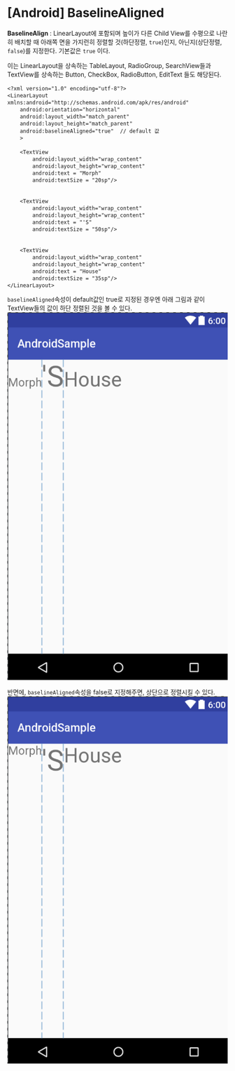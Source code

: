 # [Android] BaselineAligned
**BaselineAlign** : LinearLayout에 포함되며 높이가 다른 Child View를 수평으로 나란히 배치할 때 아래쪽 면을 가지런히 정렬할 것(하단정렬, `true`)인지, 아닌지(상단정렬, `false`)를 지정한다. 기본값은 `true` 이다. 

이는 LinearLayout을 상속하는 TableLayout, RadioGroup, SearchView들과 TextView를 상속하는 Button, CheckBox, RadioButton, EditText 들도 해당된다.

```
<?xml version="1.0" encoding="utf-8"?>
<LinearLayout xmlns:android="http://schemas.android.com/apk/res/android"
    android:orientation="horizontal"
    android:layout_width="match_parent"
    android:layout_height="match_parent"
    android:baselineAligned="true" 	// default 값 
    >

    <TextView
        android:layout_width="wrap_content"
        android:layout_height="wrap_content"
        android:text = "Morph"
        android:textSize = "20sp"/>


    <TextView
        android:layout_width="wrap_content"
        android:layout_height="wrap_content"
        android:text = "'S"
        android:textSize = "50sp"/>


    <TextView
        android:layout_width="wrap_content"
        android:layout_height="wrap_content"
        android:text = "House"
        android:textSize = "35sp"/>
</LinearLayout>

```

`baselineAligned`속성이 default값인 true로 지정된 경우엔 아래 그림과 같이 TextView들의 값이 하단 정렬된 것을 볼 수 있다.
![Figure_1. baselineAligned_true](../images/baselineAligned_true.png)


반면에, `baselineAligned`속성을 false로 지정해주면, 상단으로 정렬시킬 수 있다. 
![Figure_2. baselineAligned_false](../images/baselineAligned_false.png)
